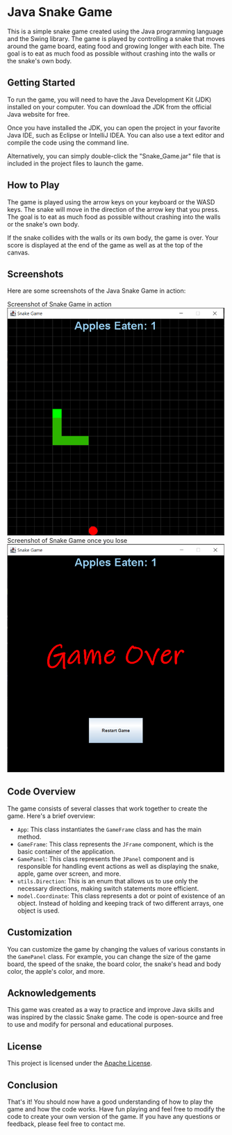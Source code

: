 # Java Snake Game

This is a simple snake game created using the Java programming language and the Swing library. The game is played by controlling a snake that moves around the game board, eating food and growing longer with each bite. The goal is to eat as much food as possible without crashing into the walls or the snake's own body.

## Getting Started

To run the game, you will need to have the Java Development Kit (JDK) installed on your computer. You can download the JDK from the official Java website for free.

Once you have installed the JDK, you can open the project in your favorite Java IDE, such as Eclipse or IntelliJ IDEA. You can also use a text editor and compile the code using the command line.

Alternatively, you can simply double-click the "Snake_Game.jar" file that is included in the project files to launch the game.

## How to Play

The game is played using the arrow keys on your keyboard or the WASD keys. The snake will move in the direction of the arrow key that you press. The goal is to eat as much food as possible without crashing into the walls or the snake's own body.

If the snake collides with the walls or its own body, the game is over. Your score is displayed at the end of the game as well as at the top of the canvas.

## Screenshots

Here are some screenshots of the Java Snake Game in action:

<div>Screenshot of Snake Game in action</div>
<img src="./images/snake_game.PNG" alt="Screenshot of game board" width="500"/>

<div>Screenshot of Snake Game once you lose</div>
<img src="./images/snake_game_game_over.PNG" alt="Screenshot of game board" width="500"/>

## Code Overview

The game consists of several classes that work together to create the game. Here's a brief overview:

- `App`: This class instantiates the `GameFrame` class and has the main method.
- `GameFrame`: This class represents the `JFrame` component, which is the basic container of the application.
- `GamePanel`: This class represents the `JPanel` component and is responsible for handling event actions as well as displaying the snake, apple, game over screen, and more.
- `utils.Direction`: This is an enum that allows us to use only the necessary directions, making switch statements more efficient.
- `model.Coordinate`: This class represents a dot or point of existence of an object. Instead of holding and keeping track of two different arrays, one object is used.

## Customization

You can customize the game by changing the values of various constants in the `GamePanel` class. For example, you can change the size of the game board, the speed of the snake, the board color, the snake's head and body color, the apple's color, and more.

## Acknowledgements

This game was created as a way to practice and improve Java skills and was inspired by the classic Snake game. The code is open-source and free to use and modify for personal and educational purposes.

## License

This project is licensed under the [Apache License](../LICENSE).

## Conclusion

That's it! You should now have a good understanding of how to play the game and how the code works. Have fun playing and feel free to modify the code to create your own version of the game. If you have any questions or feedback, please feel free to contact me.
